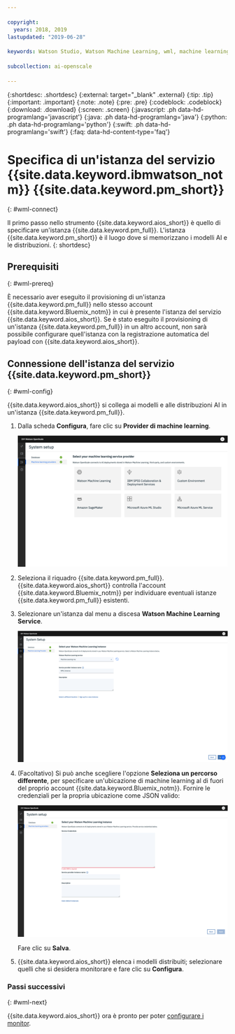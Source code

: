 ```yaml
---

copyright:
  years: 2018, 2019
lastupdated: "2019-06-28"

keywords: Watson Studio, Watson Machine Learning, wml, machine learning, services

subcollection: ai-openscale

---
```


{:shortdesc: .shortdesc}
{:external: target="_blank" .external}
{:tip: .tip}
{:important: .important}
{:note: .note}
{:pre: .pre}
{:codeblock: .codeblock}
{:download: .download}
{:screen: .screen}
{:javascript: .ph data-hd-programlang='javascript'}
{:java: .ph data-hd-programlang='java'}
{:python: .ph data-hd-programlang='python'}
{:swift: .ph data-hd-programlang='swift'}
{:faq: data-hd-content-type='faq'}

# Specifica di un'istanza del servizio {{site.data.keyword.ibmwatson_notm}} {{site.data.keyword.pm_short}}
{: #wml-connect}

Il primo passo nello strumento {{site.data.keyword.aios_short}} è quello di specificare un'istanza {{site.data.keyword.pm_full}}. L'istanza {{site.data.keyword.pm_short}} è il luogo dove si memorizzano i modelli AI e le distribuzioni.
{: shortdesc}

## Prerequisiti
{: #wml-prereq}

È necessario aver eseguito il provisioning di un'istanza {{site.data.keyword.pm_full}} nello stesso account {{site.data.keyword.Bluemix_notm}} in cui è presente l'istanza del servizio {{site.data.keyword.aios_short}}. Se è stato eseguito il provisioning di un'istanza {{site.data.keyword.pm_full}} in un altro account, non sarà possibile configurare quell'istanza con la registrazione automatica del payload con {{site.data.keyword.aios_short}}.

## Connessione dell'istanza del servizio {{site.data.keyword.pm_short}}
{: #wml-config}

{{site.data.keyword.aios_short}} si collega ai modelli e alle distribuzioni AI in un'istanza {{site.data.keyword.pm_full}}.

1.  Dalla scheda **Configura**, fare clic su **Provider di machine learning**.

    ![viene visualizzato il pannello per la selezione del provider del servizio di machine learning con i riquadri per i motori di machine learning supportati](images/wos-machine-learning-providers-selection.png)

2.  Seleziona il riquadro {{site.data.keyword.pm_full}}. {{site.data.keyword.aios_short}} controlla l'account {{site.data.keyword.Bluemix_notm}} per individuare eventuali istanze {{site.data.keyword.pm_full}} esistenti. 
3. Selezionare un'istanza dal menu a discesa **Watson Machine Learning Service**.

    ![Selezionare il servizio {{site.data.keyword.pm_short}}](images/gs-set-wml.png)

4.  (Facoltativo) Si può anche scegliere l'opzione **Seleziona un percorso differente**, per specificare un'ubicazione di machine learning al di fuori del proprio account {{site.data.keyword.Bluemix_notm}}. Fornire le credenziali per la propria ubicazione come JSON valido:

    ![Impostare l'istanza {{site.data.keyword.pm_short}}](images/gs-get-wml.png)

    Fare clic su **Salva**.

1.  {{site.data.keyword.aios_short}} elenca i modelli distribuiti; selezionare quelli che si desidera monitorare e fare clic su **Configura**.

### Passi successivi
{: #wml-next}

{{site.data.keyword.aios_short}} ora è pronto per poter [configurare i monitor](/docs/services/ai-openscale?topic=ai-openscale-mo-config).
